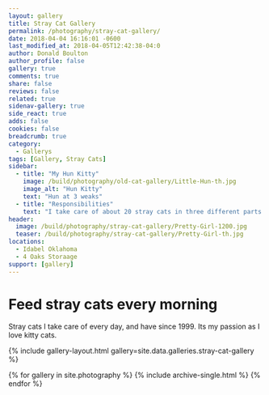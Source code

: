 ```yaml
---
layout: gallery
title: Stray Cat Gallery
permalink: /photography/stray-cat-gallery/
date: 2018-04-04 16:16:01 -0600
last_modified_at: 2018-04-05T12:42:38-04:0
author: Donald Boulton
author_profile: false
gallery: true
comments: true
share: false
reviews: false
related: true
sidenav-gallery: true
side_react: true
adds: false
cookies: false
breadcrumb: true
category:
  - Gallerys
tags: [Gallery, Stray Cats] 
sidebar:
  - title: "My Hun Kitty"
    image: /build/photography/old-cat-gallery/Little-Hun-th.jpg
    image_alt: "Hun Kitty"
    text: "Hun at 3 weaks"
  - title: "Responsibilities"
    text: "I take care of about 20 stray cats in three different parts of OKC and any kitty that comes my way."
header:
  image: /build/photography/stray-cat-gallery/Pretty-Girl-1200.jpg
  teaser: /build/photography/stray-cat-gallery/Pretty-Girl-th.jpg
locations:
  - Idabel Oklahoma
  - 4 Oaks Storaage
support: [gallery]
---
```


# Feed stray cats every morning

Stray cats I take care of every day, and have since 1999.
Its my passion as I love kitty cats.

{% include gallery-layout.html gallery=site.data.galleries.stray-cat-gallery %}

{% for gallery in site.photography %}
  {% include archive-single.html %}
{% endfor %}
